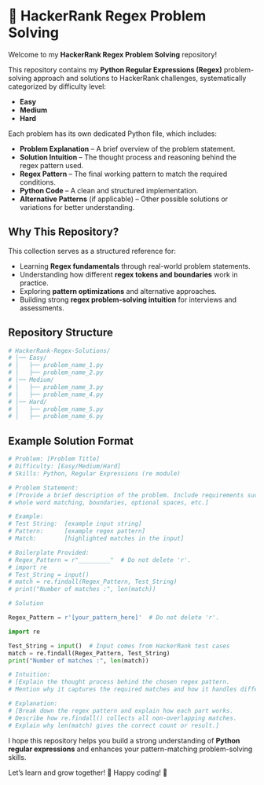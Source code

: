 # 🧠 HackerRank Regex Problem Solving

Welcome to my **HackerRank Regex Problem Solving** repository!

This repository contains my **Python Regular Expressions (Regex)** problem-solving approach and solutions to HackerRank challenges, systematically categorized by difficulty level:

- **Easy**
- **Medium**
- **Hard**

Each problem has its own dedicated Python file, which includes:

- **Problem Explanation** – A brief overview of the problem statement.
- **Solution Intuition** – The thought process and reasoning behind the regex pattern used.
- **Regex Pattern** – The final working pattern to match the required conditions.
- **Python Code** – A clean and structured implementation.
- **Alternative Patterns** (if applicable) – Other possible solutions or variations for better understanding.

## Why This Repository?

This collection serves as a structured reference for:

- Learning **Regex fundamentals** through real-world problem statements.
- Understanding how different **regex tokens and boundaries** work in practice.
- Exploring **pattern optimizations** and alternative approaches.
- Building strong **regex problem-solving intuition** for interviews and assessments.

## Repository Structure

```python
# HackerRank-Regex-Solutions/
# │── Easy/
# │   ├── problem_name_1.py
# │   ├── problem_name_2.py
# │── Medium/
# │   ├── problem_name_3.py
# │   ├── problem_name_4.py
# │── Hard/
# │   ├── problem_name_5.py
# │   ├── problem_name_6.py
```
## Example Solution Format

```python
# Problem: [Problem Title]
# Difficulty: [Easy/Medium/Hard]
# Skills: Python, Regular Expressions (re module)

# Problem Statement:
# [Provide a brief description of the problem. Include requirements such as case-sensitivity, 
# whole word matching, boundaries, optional spaces, etc.]

# Example:
# Test String:  [example input string]
# Pattern:      [example regex pattern]
# Match:        [highlighted matches in the input]

# Boilerplate Provided:
# Regex_Pattern = r"_________"  # Do not delete 'r'.
# import re
# Test_String = input()
# match = re.findall(Regex_Pattern, Test_String)
# print("Number of matches :", len(match))

# Solution

Regex_Pattern = r'[your_pattern_here]'  # Do not delete 'r'.

import re

Test_String = input()  # Input comes from HackerRank test cases
match = re.findall(Regex_Pattern, Test_String)
print("Number of matches :", len(match))

# Intuition:
# [Explain the thought process behind the chosen regex pattern.
# Mention why it captures the required matches and how it handles different input cases.]

# Explanation:
# [Break down the regex pattern and explain how each part works.
# Describe how re.findall() collects all non-overlapping matches.
# Explain why len(match) gives the correct count or result.]
```

I hope this repository helps you build a strong understanding of **Python regular expressions** and enhances your pattern-matching problem-solving skills.  

Let’s learn and grow together! 🚀 Happy coding! 🎯
